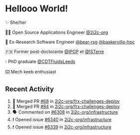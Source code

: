 # Hellooo World!

✨ She/her

👩‍💻 Open Source Applications Engineer [@2i2c-org](https://2i2c.org/)

🐻 Ex-Research Software Engineer [@bear-rsg](https://github.com/bear-rsg) [@baskerville-hpc](https://github.com/baskerville-hpc) 

🇫🇷 Former post-doctorante [@IPGP](https://github.com/IPGP) et [@ISTerre](https://www.isterre.fr/) 

💧 PhD graduate [@CDTFluidsLeeds](https://fluid-dynamics.leeds.ac.uk/) 

⌨️ Mech keeb enthusiast 

## Recent Activity 

<!--START_SECTION:activity-->
1. 🎉 Merged PR [#68](https://github.com/2i2c-org/frx-challenges-deploy/pull/68) in [2i2c-org/frx-challenges-deploy](https://github.com/2i2c-org/frx-challenges-deploy)
2. 🎉 Merged PR [#84](https://github.com/2i2c-org/frx-challenges-deploy/pull/84) in [2i2c-org/frx-challenges-deploy](https://github.com/2i2c-org/frx-challenges-deploy)
3. 🗣 Commented on [#6308](https://github.com/2i2c-org/infrastructure/issues/6308#issuecomment-3061217877) in [2i2c-org/infrastructure](https://github.com/2i2c-org/infrastructure)
4. ❗ Opened issue [#6340](https://github.com/2i2c-org/infrastructure/issues/6340) in [2i2c-org/infrastructure](https://github.com/2i2c-org/infrastructure)
5. ❗ Opened issue [#6339](https://github.com/2i2c-org/infrastructure/issues/6339) in [2i2c-org/infrastructure](https://github.com/2i2c-org/infrastructure)
<!--END_SECTION:activity-->
